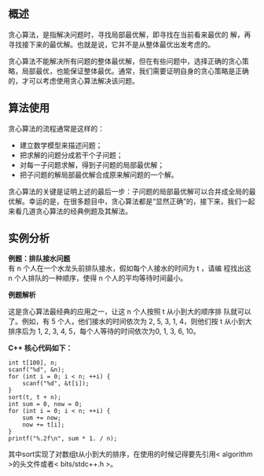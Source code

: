 ## 概述
贪心算法，是指解决问题时，寻找局部最优解，即寻找在当前看来最优的
解，再寻找接下来的最优解。也就是说，它并不是从整体最优出发考虑的。  

贪心算法不能解决所有问题的整体最优解，但在有些问题中，选择正确的贪心策略，局部最优，也能保证整体最优。通常，我们需要证明自身的贪心策略是正确的，才可以考虑使用贪心算法解决该问题。
## 算法使用
贪心算法的流程通常是这样的：  
- 建立数学模型来描述问题；  
- 把求解的问题分成若干个子问题；
- 对每一子问题求解，得到子问题的局部最优解；
- 把子问题的解局部最优解合成原来解问题的一个解。  

贪心算法的关键是证明上述的最后一步：子问题的局部最优解可以合并成全局的最优解。幸运的是，在很多题目中，贪心算法都是“显然正确”的，接下来，我们一起来看几道贪心算法的经典例题及其解法。

## 实例分析  
**例题：排队接水问题**  
有 n 个人在一个水龙头前排队接水，假如每个人接水的时间为 t ，请编
程找出这 n 个人排队的一种顺序，使得 n 个人的平均等待时间最小。  

**例题解析**  

这是贪心算法最经典的应用之一，让这 n 个人按照 t 从小到大的顺序排
队就可以了。例如，有 5 个人，他们接水的时间依次为 2, 5, 3, 1, 4，则他们按 t 从小到大排序后为 1, 2, 3, 4, 5，每个人等待的时间依次为0, 1, 3, 6, 10。  

**C++ 核心代码如下：**

```
int t[100], n;
scanf("%d", &n);
for (int i = 0; i < n; ++i) {
    scanf("%d", &t[i]);
}
sort(t, t + n);
int sum = 0, now = 0;
for (int i = 0; i < n; ++i) {
    sum += now;
    now += t[i];
}
printf("%.2f\n", sum * 1. / n);
```

其中sort实现了对数组t从小到大的排序，在使用的时候记得要先引用< algorithm >的头文件或者< bits/stdc++.h >。
